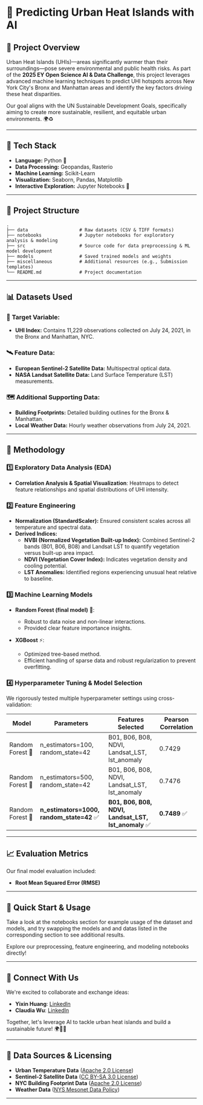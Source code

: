 # 🌆 Predicting Urban Heat Islands with AI

## 🌟 Project Overview

Urban Heat Islands (UHIs)—areas significantly warmer than their surroundings—pose severe environmental and public health risks. As part of the **2025 EY Open Science AI & Data Challenge**, this project leverages advanced machine learning techniques to predict UHI hotspots across New York City's Bronx and Manhattan areas and identify the key factors driving these heat disparities.

Our goal aligns with the UN Sustainable Development Goals, specifically aiming to create more sustainable, resilient, and equitable urban environments. 🌍♻️

---

## 🔧 Tech Stack

- **Language:** Python 🐍
- **Data Processing:** Geopandas, Rasterio
- **Machine Learning:** Scikit-Learn
- **Visualization:** Seaborn, Pandas, Matplotlib
- **Interactive Exploration:** Jupyter Notebooks 📓

---

## 📂 Project Structure

```
.
├── data                   # Raw datasets (CSV & TIFF formats)
├── notebooks              # Jupyter notebooks for exploratory analysis & modeling
├── src                    # Source code for data preprocessing & ML model development
├── models                 # Saved trained models and weights
├── miscellaneous          # Additional resources (e.g., Submission templates)
└── README.md              # Project documentation
```

---

## 📊 Datasets Used

### 🎯 **Target Variable:**
- **UHI Index:** Contains 11,229 observations collected on July 24, 2021, in the Bronx and Manhattan, NYC.

### 🛰️ **Feature Data:**
- **European Sentinel-2 Satellite Data:** Multispectral optical data.
- **NASA Landsat Satellite Data:** Land Surface Temperature (LST) measurements.

### 🗺️ **Additional Supporting Data:**
- **Building Footprints:** Detailed building outlines for the Bronx & Manhattan.
- **Local Weather Data:** Hourly weather observations from July 24, 2021.

---

## 🚀 Methodology

### 1️⃣ **Exploratory Data Analysis (EDA)**
- **Correlation Analysis & Spatial Visualization**: Heatmaps to detect feature relationships and spatial distributions of UHI intensity.

### 2️⃣ **Feature Engineering**
- **Normalization (StandardScaler):** Ensured consistent scales across all temperature and spectral data.
- **Derived Indices:**
  - **NVBI (Normalized Vegetation Built-up Index):** Combined Sentinel-2 bands (B01, B06, B08) and Landsat LST to quantify vegetation versus built-up area impact.
  - **NDVI (Vegetation Cover Index):** Indicates vegetation density and cooling potential.
  - **LST Anomalies:** Identified regions experiencing unusual heat relative to baseline.

### 3️⃣ **Machine Learning Models**
- **Random Forest (final model)** 🌳:
  - Robust to data noise and non-linear interactions.
  - Provided clear feature importance insights.

- **XGBoost** ⚡:
  - Optimized tree-based method.
  - Efficient handling of sparse data and robust regularization to prevent overfitting.

### 4️⃣ **Hyperparameter Tuning & Model Selection**
We rigorously tested multiple hyperparameter settings using cross-validation:

| Model           | Parameters                                 | Features Selected                                         | Pearson Correlation |
|-----------------|--------------------------------------------|-----------------------------------------------------------|---------------------|
| Random Forest 🌳 | n_estimators=100, random_state=42          | B01, B06, B08, NDVI, Landsat_LST, lst_anomaly             | 0.7429              |
| Random Forest 🌳 | n_estimators=500, random_state=42          | B01, B06, B08, NDVI, Landsat_LST, lst_anomaly             | 0.7476              |
| Random Forest 🌳 | **n_estimators=1000, random_state=42** ✅  | **B01, B06, B08, NDVI, Landsat_LST, lst_anomaly** ✅       | **0.7489** ✅       |

---

## 📈 Evaluation Metrics
Our final model evaluation included:

- **Root Mean Squared Error (RMSE)**

---

## 🔗 Quick Start & Usage

Take a look at the notebooks section for example usage of the dataset and models, and try swapping the models and and datas listed in the corresponding section to see additional results. 

Explore our preprocessing, feature engineering, and modeling notebooks directly!

---

## 🤝 Connect With Us
We're excited to collaborate and exchange ideas:
- **Yixin Huang**: [LinkedIn](https://www.linkedin.com/in/yixin-huang-91b7781aa/)
- **Claudia Wu**: [LinkedIn](https://www.linkedin.com/in/zhenzhen-wu-48925922b/)

Together, let's leverage AI to tackle urban heat islands and build a sustainable future! 🌍🌳✨

---

## 📜 Data Sources & Licensing
- **Urban Temperature Data** ([Apache 2.0 License](https://github.com/CenterForOpenScience/cos.io/blob/master/LICENSE))
- **Sentinel-2 Satellite Data** ([CC BY-SA 3.0 License](https://creativecommons.org/licenses/by-sa/3.0/igo/))
- **NYC Building Footprint Data** ([Apache 2.0 License](https://github.com/CityOfNewYork/nyc-geo-metadata#Apache-2.0-1-ov-file))
- **Weather Data** ([NYS Mesonet Data Policy](https://nysmesonet.org/documents/NYS_Mesonet_Data_Access_Policy.pdf))

---


